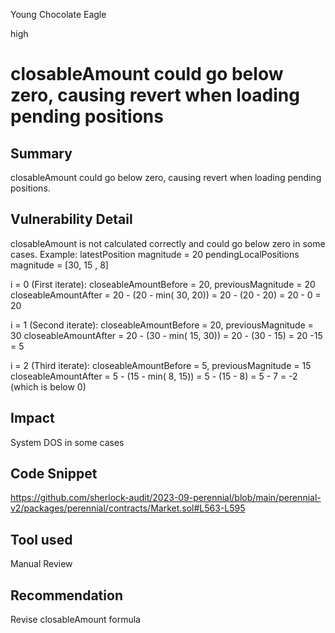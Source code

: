 Young Chocolate Eagle

high

# closableAmount could go below zero, causing revert when loading pending positions
## Summary
closableAmount could go below zero, causing revert when loading pending positions.
## Vulnerability Detail
closableAmount is not calculated correctly and could go below zero in some cases.
Example:
latestPosition magnitude = 20
pendingLocalPositions magnitude = [30, 15 , 8]

i = 0 (First iterate):
closeableAmountBefore = 20, previousMagnitude = 20
closeableAmountAfter  = 20 - (20 - min( 30, 20)) = 20 - (20 - 20) = 20 - 0 = 20

i = 1 (Second iterate):
closeableAmountBefore = 20, previousMagnitude = 30
closeableAmountAfter  = 20 - (30 - min( 15, 30)) = 20 - (30 - 15) = 20 -15 = 5

i = 2 (Third iterate):
closeableAmountBefore = 5, previousMagnitude = 15
closeableAmountAfter  = 5 - (15 - min( 8, 15)) = 5 - (15 - 8) = 5 - 7 = -2 (which is below 0)

## Impact
System DOS in some cases
## Code Snippet
https://github.com/sherlock-audit/2023-09-perennial/blob/main/perennial-v2/packages/perennial/contracts/Market.sol#L563-L595
## Tool used

Manual Review

## Recommendation
Revise closableAmount formula
